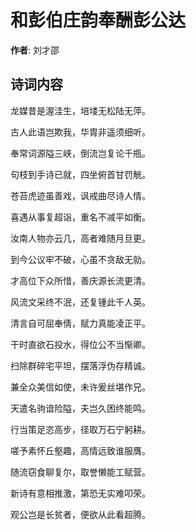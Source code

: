 # 和彭伯庄韵奉酬彭公达

**作者**: 刘才邵

## 诗词内容

龙媒昔是渥洼生，培𪣻无松陆无萍。

古人此语岂欺我，华胄非遥须细听。

奉常词源隘三峡，倒流岂复论千瓶。

句枝到手诗已就，四坐俯首甘罚觥。

苍苔虎迹虽善戏，讽戒曲尽诗人情。

喜遇从事复超诣，重名不减平如衡。

汝南人物亦云几，高者难随月旦更。

到今公议牢不破，心虽不贪敌无勍。

才高位下众所惜，善庆源长流更清。

风流文采终不泯，还复锺此千人英。

清言自可屈奉倩，赋力真能凌正平。

干时直欲石投水，得位公不当惭卿。

扫除群碎宅平坦，摆落浮伪存精诚。

兼全众美信如使，未许爰丝堪作兄。

天遣名驹谙险隘，夫岂久困终能鸣。

行当策足恣高步，径取万石宁躬耕。

嗟予素怀丘壑趣，高情远致谁服膺。

随流窃食聊复尔，取誉懒能工赋营。

新诗有意相推激，第恐无实难叩荣。

观公岂是长贫者，便欲从此看超腾。

